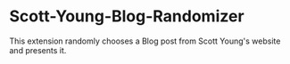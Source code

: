 # Scott-Young-Blog-Randomizer
This extension randomly chooses a Blog post from Scott Young's website and presents it.

